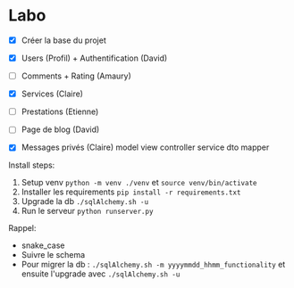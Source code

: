 # Labo 

- [X] Créer la base du projet
- [X] Users (Profil) + Authentification (David)
- [ ] Comments + Rating (Amaury)
- [x] Services (Claire)
- [ ] Prestations (Etienne)
- [ ] Page de blog (David)
- [x] Messages privés (Claire)
model view controller service dto mapper


Install steps: 
1. Setup venv
`python -m venv ./venv` et `source venv/bin/activate`
2. Installer les requirements
`pip install -r requirements.txt`
3. Upgrade la db
`./sqlAlchemy.sh -u`
4. Run le serveur
`python runserver.py`

Rappel:
- snake_case
- Suivre le schema
- Pour migrer la db : `./sqlAlchemy.sh -m yyyymmdd_hhmm_functionality` et ensuite l'upgrade avec `./sqlAlchemy.sh -u`